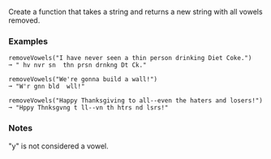Create a function that takes a string and returns a new string with all vowels removed.


### Examples ###
    removeVowels("I have never seen a thin person drinking Diet Coke.")
    ➞ " hv nvr sn  thn prsn drnkng Dt Ck."

    removeVowels("We're gonna build a wall!")
    ➞ "W'r gnn bld  wll!"

    removeVowels("Happy Thanksgiving to all--even the haters and losers!")
    ➞ "Hppy Thnksgvng t ll--vn th htrs nd lsrs!"


### Notes ###
"y" is not considered a vowel.